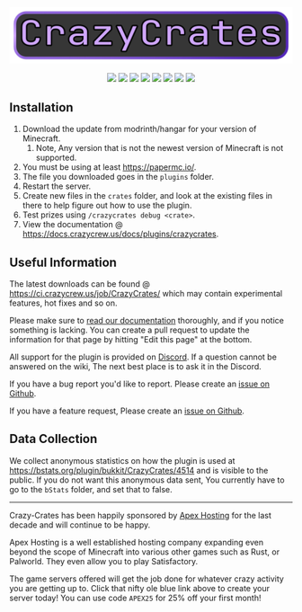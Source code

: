 <center><div align="center">

![CrazyCrates](https://raw.githubusercontent.com/Crazy-Crew/Branding/main/crazycrates/banner/webp/banner.webp)

[![][build-shield]][build-url]
[![][discord-shield]][discord-url]
[![][contributors-shield]][contributors-url]
[![][forks-shield]][forks-url]
[![][stars-shield]][stars-url]
[![][issues-shield]][issues-url]
[![][license-shield]][license-url]
[![][codefactor-shield]][codefactor-url]

</div></center>

## Installation
1) Download the update from modrinth/hangar for your version of Minecraft.
    1) Note, Any version that is not the newest version of Minecraft is not supported.
2) You must be using at least https://papermc.io/.
3) The file you downloaded goes in the `plugins` folder.
4) Restart the server.
5) Create new files in the `crates` folder, and look at the existing files in there to help figure out how to use the plugin.
6) Test prizes using `/crazycrates debug <crate>`.
7) View the documentation @ https://docs.crazycrew.us/docs/plugins/crazycrates.

## Useful Information
The latest downloads can be found @ https://ci.crazycrew.us/job/CrazyCrates/ which may contain experimental features, hot fixes and so on.

Please make sure to [read our documentation](https://docs.crazycrew.us/docs/plugins/crazycrates) thoroughly, and if you notice something is lacking. You can create a pull request to update the information for that page by hitting "Edit this page" at the bottom.

All support for the plugin is provided on [Discord](https://discord.gg/badbones-s-live-chat-182615261403283459). If a question cannot be answered on the wiki, The next best place is to ask it in the Discord.

If you have a bug report you'd like to report. Please create an [issue on Github](https://github.com/Crazy-Crew/CrazyCrates/issues/new?assignees=ryderbelserion&labels=type%3A+bug&projects=&template=bugs.yml).

If you have a feature request, Please create an [issue on Github](https://github.com/Crazy-Crew/CrazyCrates/issues/new?assignees=ryderbelserion&labels=type%3A+feature+request&projects=&template=features.yml).

## Data Collection
We collect anonymous statistics on how the plugin is used at https://bstats.org/plugin/bukkit/CrazyCrates/4514 and is visible to the public.
If you do not want this anonymous data sent, You currently have to go to the `bStats` folder, and set that to false.

<hr>

Crazy-Crates has been happily sponsored by [Apex Hosting](https://billing.apexminecrafthosting.com/aff.php?aff=5511) for the last decade and will continue to be happy.

Apex Hosting is a well established hosting company expanding even beyond the scope of Minecraft into various other games such as Rust, or Palworld. They even allow you to play Satisfactory.

The game servers offered will get the job done for whatever crazy activity you are getting up to. Click that nifty ole blue link above to create your server today! You can use code `APEX25` for 25% off your first month!

[contributors-shield]: https://img.shields.io/github/contributors/Crazy-Crew/CrazyCrates.svg?style=flat&logo=appveyor
[contributors-url]: https://github.com/Crazy-Crew/CrazyCrates/graphs/contributors
[forks-shield]: https://img.shields.io/github/forks/Crazy-Crew/CrazyCrates.svg?style=flat&logo=appveyor
[forks-url]: https://github.com/Crazy-Crew/CrazyCrates/network/members
[stars-shield]: https://img.shields.io/github/stars/Crazy-Crew/CrazyCrates.svg?style=flat&logo=appveyor
[stars-url]: https://github.com/Crazy-Crew/CrazyCrates/stargazers
[issues-shield]: https://img.shields.io/github/issues/Crazy-Crew/CrazyCrates.svg?style=flat&logo=appveyor
[issues-url]: https://github.com/Crazy-Crew/CrazyCrates/issues
[license-shield]: https://img.shields.io/github/license/Crazy-Crew/CrazyCrates.svg?style=flat&logo=appveyor
[license-url]: https://github.com/Crazy-Crew/CrazyCrates/blob/main/LICENSE
[build-shield]: https://ci.crazycrew.us/job/CrazyCrates//badge/icon
[build-url]: https://ci.crazycrew.us/job/CrazyCrates
[discord-shield]: https://img.shields.io/discord/241667244927483904.svg?label=discord&logo=discord
[discord-url]: https://discord.gg/badbones-s-live-chat-182615261403283459
[codefactor-shield]: https://www.codefactor.io/repository/github/crazy-crew/crazycrates/badge
[codefactor-url]: https://www.codefactor.io/repository/github/crazy-crew/crazycrates